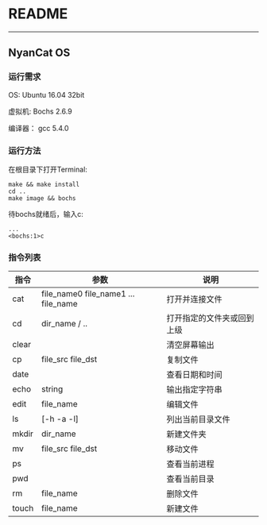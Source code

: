 # README

---

## NyanCat OS

### 运行需求

OS: Ubuntu 16.04 32bit

虚拟机: Bochs 2.6.9

编译器： gcc 5.4.0

### 运行方法

在根目录下打开Terminal:

```
make && make install
cd ..
make image && bochs

```

待bochs就绪后，输入c:

```
...
<bochs:1>c

```

### 指令列表

| 指令  | 参数                                | 说明                       |
| ----- | ----------------------------------- | -------------------------- |
| cat   | file_name0 file_name1 ... file_name | 打开并连接文件             |
| cd    | dir_name / ..                       | 打开指定的文件夹或回到上级 |
| clear |                                     | 清空屏幕输出               |
| cp    | file_src file_dst                   | 复制文件                   |
| date  |                                     | 查看日期和时间             |
| echo  | string                              | 输出指定字符串             |
| edit  | file_name                           | 编辑文件                   |
| ls    | [-h -a -l]                          | 列出当前目录文件           |
| mkdir | dir_name                            | 新建文件夹                 |
| mv    | file_src file_dst                   | 移动文件                   |
| ps    |                                     | 查看当前进程               |
| pwd   |                                     | 查看当前目录               |
| rm    | file_name                           | 删除文件                   |
| touch | file_name                           | 新建文件                   |


